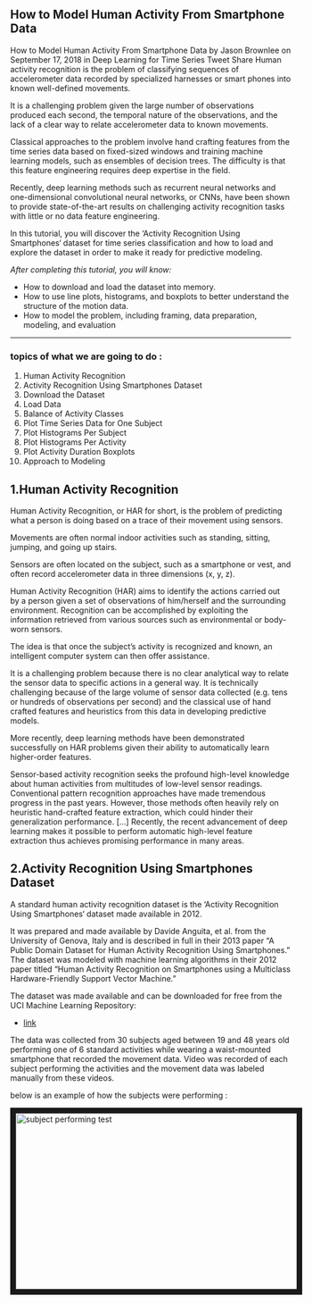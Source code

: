 ## How to Model Human Activity From Smartphone Data

How to Model Human Activity From Smartphone Data
by Jason Brownlee on September 17, 2018 in Deep Learning for Time Series
Tweet   Share
Human activity recognition is the problem of classifying sequences of accelerometer data recorded by specialized harnesses or smart phones into known well-defined movements.

It is a challenging problem given the large number of observations produced each second, the temporal nature of the observations, and the lack of a clear way to relate accelerometer data to known movements.

Classical approaches to the problem involve hand crafting features from the time series data based on fixed-sized windows and training machine learning models, such as ensembles of decision trees. The difficulty is that this feature engineering requires deep expertise in the field.

Recently, deep learning methods such as recurrent neural networks and one-dimensional convolutional neural networks, or CNNs, have been shown to provide state-of-the-art results on challenging activity recognition tasks with little or no data feature engineering.

In this tutorial, you will discover the ‘Activity Recognition Using Smartphones‘ dataset for time series classification and how to load and explore the dataset in order to make it ready for predictive modeling.

*After completing this tutorial, you will know:*

- How to download and load the dataset into memory.
- How to use line plots, histograms, and boxplots to better understand the structure of the motion data.
- How to model the problem, including framing, data preparation, modeling, and evaluation

<hr>

### topics of what we are going to do :

1. Human Activity Recognition
2. Activity Recognition Using Smartphones Dataset
3. Download the Dataset
4. Load Data
5. Balance of Activity Classes
6. Plot Time Series Data for One Subject
7. Plot Histograms Per Subject
8. Plot Histograms Per Activity
9. Plot Activity Duration Boxplots
10. Approach to Modeling




## 1.Human Activity Recognition

Human Activity Recognition, or HAR for short, is the problem of predicting what a person is doing based on a trace of their movement using sensors.

Movements are often normal indoor activities such as standing, sitting, jumping, and going up stairs.

Sensors are often located on the subject, such as a smartphone or vest, and often record accelerometer data in three dimensions (x, y, z).

Human Activity Recognition (HAR) aims to identify the actions carried out by a person given a set of observations of him/herself and the surrounding environment. Recognition can be accomplished by exploiting the information retrieved from various sources such as environmental or body-worn sensors.

The idea is that once the subject’s activity is recognized and known, an intelligent computer system can then offer assistance.

It is a challenging problem because there is no clear analytical way to relate the sensor data to specific actions in a general way. It is technically challenging because of the large volume of sensor data collected (e.g. tens or hundreds of observations per second) and the classical use of hand crafted features and heuristics from this data in developing predictive models.

More recently, deep learning methods have been demonstrated successfully on HAR problems given their ability to automatically learn higher-order features.

Sensor-based activity recognition seeks the profound high-level knowledge about human activities from multitudes of low-level sensor readings. Conventional pattern recognition approaches have made tremendous progress in the past years. However, those methods often heavily rely on heuristic hand-crafted feature extraction, which could hinder their generalization performance. […] Recently, the recent advancement of deep learning makes it possible to perform automatic high-level feature extraction thus achieves promising performance in many areas.



## 2.Activity Recognition Using Smartphones Dataset

A standard human activity recognition dataset is the ‘Activity Recognition Using Smartphones‘ dataset made available in 2012.

It was prepared and made available by Davide Anguita, et al. from the University of Genova, Italy and is described in full in their 2013 paper “A Public Domain Dataset for Human Activity Recognition Using Smartphones.” The dataset was modeled with machine learning algorithms in their 2012 paper titled “Human Activity Recognition on Smartphones using a Multiclass Hardware-Friendly Support Vector Machine.”

The dataset was made available and can be downloaded for free from the UCI Machine Learning Repository:

* [link](https://archive.ics.uci.edu/ml/datasets/human+activity+recognition+using+smartphones)

The data was collected from 30 subjects aged between 19 and 48 years old performing one of 6 standard activities while wearing a waist-mounted smartphone that recorded the movement data. Video was recorded of each subject performing the activities and the movement data was labeled manually from these videos.

below is an example of how the subjects were performing :

<a href="http://www.youtube.com/watch?feature=player_embedded&v=XOEN9W05_4A"><img src="http://img.youtube.com/vi/XOEN9W05_4A/0.jpg" 
alt="subject performing test" width="560" height="315" border="10" /></a>


